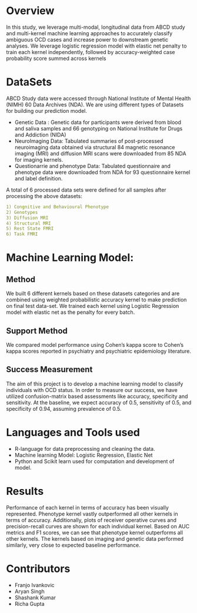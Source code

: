 # Overview
In this study, we leverage multi-modal, longitudinal data from ABCD
study and multi-kernel machine learning approaches to accurately classify ambiguous
OCD cases and increase power to downstream genetic analyses. We leverage logistic
regression model with elastic net penalty to train each kernel independently, followed by
accuracy-weighted case probability score summed across kernels 

# DataSets
ABCD Study data were accessed through National Institute of Mental Health (NIMH) 60
Data Archives (NDA). We are using different types of Datasets for building our prediction model.
* Genetic Data : Genetic data for participants were derived from blood and saliva samples and 66
genotyping on National Institute for Drugs and Addiction (NIDA)
* NeuroImaging Data: Tabulated summaries of post-processed neuroimaging data obtained via structural 84
magnetic resonance imaging (MRI) and diffusion MRI scans were downloaded from 85
NDA for imaging kernels.
* Questionarrie and phenotype Data: Tabulated questionnaire and phenotype data were downloaded from NDA for 93
questionnaire kernel and label definition.

A total of 6 processed data sets were defined for all samples after processing the above datasets:
```yaml
1) Congnitive and Behavioural Phenotype
2) Genotypes
3) Diffusion MRI
4) Structural MRI
5) Rest State FMRI
6) Task FMRI
```

# Machine Learning Model:
## Method
We built 6 different kernels based on these datasets categories and are combined using weighted probabilistic accuracy 
kernel to make prediction on final test data-set.
We trained each kernel using Logistic Regression model with elastic net as the penalty for every batch.
## Support Method
We compared model performance using Cohen’s kappa score to Cohen’s kappa scores 
reported in psychiatry and psychiatric epidemiology literature.
## Success Measurement
The aim of this project is to develop a machine learning model to classify individuals 
with OCD status. In order to measure our success, we have utilized confusion-matrix 
based assessments like accuracy, specificity and sensitivity. At the baseline, we 
expect accuracy of 0.5, sensitivity of 0.5, and specificity of 0.94, assuming prevalence of 
0.5.


# Languages and Tools used
* R-language for data preprocessing and cleaning the data.
* Machine learning Model: Logistic Regression, Elastic Net
* Python and Scikit learn used for computation and development of model.

# Results
Performance of each kernel in terms of accuracy has been visually represented. Phenotype kernel vastly outperformed all other kernels in terms of accuracy. Additionally, plots of receiver operative curves and precision-recall curves are shown for each individual kernel. Based on AUC metrics and F1 scores, we can see that phenotype kernel outperforms all other kernels. The kernels based on imaging and genetic data performed similarly, very close to expected baseline performance.


# Contributors

- Franjo Ivankovic
- Aryan Singh
- Shashank Kumar
- Richa Gupta

 
